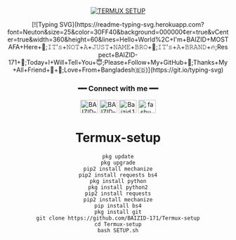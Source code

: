 <p align="center">
<a href="https://BAIZID-171.github.io/"><img title="TERMUX SETUP" src="https://img.shields.io/badge/TERMUX%20-SETUP-SCRIPT?colorA=%23ff8100&colorB=%23017e40&colorC=%23ff0000&style=for-the-badge"></a>

<div align="center">
[![Typing SVG](https://readme-typing-svg.herokuapp.com?font=Neuton&size=25&color=30FF40&background=000000&center=true&vCenter=true&width=360&height=60&lines=Hello+World%2C+I'm+BAIZID+MOSTAFA+Here+🤙;𝙸𝚃'𝚜+𝙽𝙾𝚃+𝙰+𝙹𝚄𝚂𝚃+𝙽𝙰𝙼𝙴+𝙱𝚁𝙾+🥱;𝙸𝚃'𝚜+𝙰+𝙱𝚁𝙰𝙽𝙳+🔥;Respect+BAIZID-171+🥀;Today+I+Will+Tell+You+😇;Please+Follow+My+GitHub+🙏;Thanks+My+All+Friend+🤙+🥰;Love+From+Bangladesh🇧🇩)](https://git.io/typing-svg)


<div align="center">
<h3>━━ Connect with me ━━</h3>
<a href="https://fb.com/Baizid.110" target="blank"><img align="center" src="https://raw.githubusercontent.com/rahuldkjain/github-profile-readme-generator/master/src/images/icons/Social/facebook.svg" alt="BAIZID-171" height="30" width="40" /></a>
<a href="https://twitter.com/Baizid171" target="blank"><img align="center" src="https://raw.githubusercontent.com/rahuldkjain/github-profile-readme-generator/master/src/images/icons/Social/twitter.svg" alt="BAIZID-171" height="30" width="40" /></a>
<a href="https://t.me/Mr_Alone171" target="blank"><img align="center" src="https://www.freepnglogos.com/uploads/telegram-logo-png-0.png" alt="Baizid.110" height="30" width="40" /></a>
<a href="https://instagram.com/fashu_x" target="blank"><img align="center" src="https://raw.githubusercontent.com/rahuldkjain/github-profile-readme-generator/master/src/images/icons/Social/instagram.svg" alt="fashu_x" height="30" width="40" /></a>
</div>




# Termux-setup
```
pkg update
pkg upgrade
pip2 install mechanize
pip2 install requests bs4
pkg install python
pkg install python2
pip2 install requests
pip2 install mechanize
pip install bs4
pkg install git
git clone https://github.com/BAIZID-171/Termux-setup
cd Termux-setup
bash SETUP.sh

```

